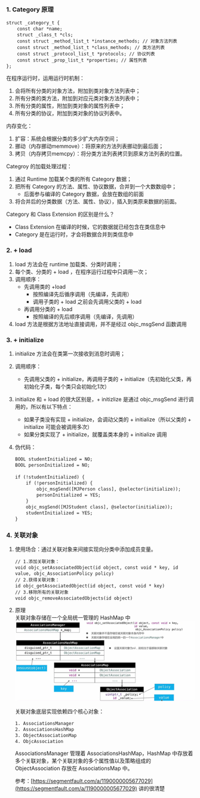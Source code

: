 ### 1. Category 原理

```
struct _category_t {
    const char *name;
    struct _class_t *cls;
    const struct _method_list_t *instance_methods; // 对象方法列表
    const struct _method_list_t *class_methods; // 类方法列表
    const struct _protocol_list_t *protocols; // 协议列表
    const struct _prop_list_t *properties; // 属性列表
};
```

在程序运行时，运用运行时机制：

1. 会将所有分类的对象方法，附加到类对象方法列表中；
2. 所有分类的类方法，附加到对应元类对象方法列表中；
3. 所有分类的属性，附加到类对象的属性列表中；
4. 所有分类的协议，附加到类对象的协议列表中。

内存变化：

1. 扩容：系统会根据分类的多少扩大内存空间；
2. 挪动（内存挪动memmove）：将原来的方法列表挪动到最后面；
3. 拷贝（内存拷贝memcpy）：将分类方法列表拷贝到原来方法列表的位置。

Categroy 的加载处理过程：

1. 通过 Runtime 加载某个类的所有 Category 数据；
2. 把所有 Category 的方法、属性、协议数据，合并到一个大数数组中；
   * 后面参与编译的 Category 数据，会放在数组的前面
3. 将合并后的分类数据（方法、属性、协议），插入到类原来数据的前面。

Category 和 Class Extension 的区别是什么？

* Class Extension 在编译的时候，它的数据就已经包含在类信息中
* Category 是在运行时，才会将数据合并到类信息中

### 2. + load

1. load 方法会在 runtime 加载类、分类时调用；
2. 每个类、分类的 + load ，在程序运行过程中只调用一次；
3. 调用顺序：
   * 先调用类的 +load
     * 按照编译先后循序调用（先编译，先调用）
     * 调用子类的 + load 之前会先调用父类的 + load
   * 再调用分类的 + load
     * 按照编译的先后顺序调用（先编译，先调用）
4. load 方法是根据方法地址直接调用，并不是经过 objc\_msgSend 函数调用

### 3. + initialize

1. initialize 方法会在类第一次接收到消息时调用；
2. 调用顺序：
   * 先调用父类的 + initialize，再调用子类的 + initialize（先初始化父类，再初始化子类，每个类只会初始化1次）
3. initialize 和 + load 的很大区别是，+ initizlize 是通过 objc\_msgSend 进行调用的，所以有以下特点：

   * 如果子类没有实现 + initialize，会调动父类的 + initialize（所以父类的 + initialize 可能会被调用多次）
   * 如果分类实现了 + initialize，就覆盖类本身的 + initialize 调用

4. 伪代码：

   ```
   BOOL studentInitialized = NO;
   BOOL personInitialized = NO;

   if (!studentInitialized) {
       if (!personInitialized) {
           objc_msgSend([MJPerson class], @selector(initialize));
           personInitialized = YES;
       }
       objc_msgSend([MJStudent class], @selector(initialize));
       studentInitialized = YES;
   }
   ```

### 4. 关联对象

1. 使用场合：通过关联对象来间接实现向分类中添加成员变量。
   ```
   // 1.添加关联对象：
   void objc_setAssociatedObject(id object, const void * key, id value, objc_AssociationPolicy policy)
   // 2.获得关联对象：
   id objc_getAssociatedObject(id object, const void * key)
   // 3.移除所有的关联对象
   void objc_removeAssociatedObjects(id object)
   ```
2. 原理  
   关联对象存储在一个全局统一管理的 HashMap 中  
   ![](/assets/category_associations_manager.png)

   关联对象底层实现依赖四个核心对象：

   ```
   1. AssociationsManager
   2. AssociationsHashMap
   3. ObjectAssociationMap
   4. ObjcAssociation
   ```

   AssociationsManager 管理着 AssociationsHashMap，HashMap 中存放着多个关联对象，某个关联对象的多个属性值以及策略组成的 ObjectAssociation 存放在 AssociationsMap 中。  
  
   参考：[https://segmentfault.com/a/1190000005677029](https://segmentfault.com/a/1190000005677029) 讲的很清楚



